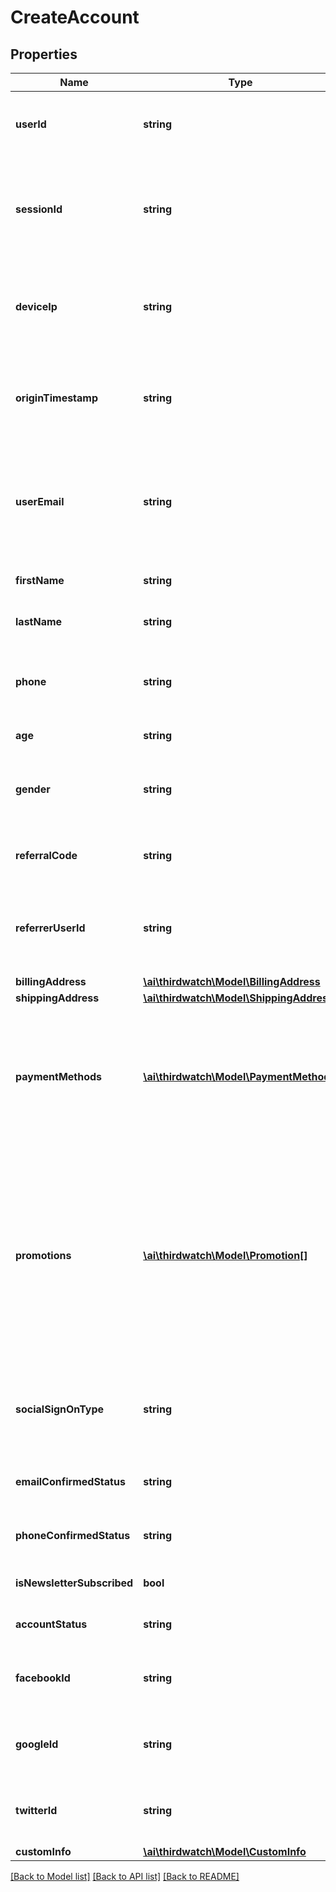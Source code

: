 # CreateAccount

## Properties
Name | Type | Description | Notes
------------ | ------------- | ------------- | -------------
**userId** | **string** | The user&#39;s account ID according to your systems. Note that user IDs are case sensitive. | [optional] 
**sessionId** | **string** | The user&#39;s current session ID, used to tie a user&#39;s action before and after login or account creation. Required if no user_id values is provided. | [optional] 
**deviceIp** | **string** | IP address of the request made by the user. Recommended for historical backfills and customers with mobile apps. | [optional] 
**originTimestamp** | **string** | Represents the time the event occured in your system. Send as a UNIX timestamp in milliseconds in string. | [optional] 
**userEmail** | **string** | Email of the user creating this order. Note - If the user&#39;s email is also their account ID in your system, set both the userId and userEmail fields to their email address. | [optional] 
**firstName** | **string** | Provide the first name associated with the user here. | [optional] 
**lastName** | **string** | Provide the last name associated with the user here. | [optional] 
**phone** | **string** | The primary phone number of the user associated with this account. Provide the phone number as a string. | [optional] 
**age** | **string** | Age of the user e.g. \&quot;25\&quot; | [optional] 
**gender** | **string** | Gender of the user e.g. \&quot;_male\&quot;, \&quot;_female\&quot; or \&quot;_trans\&quot; | [optional] 
**referralCode** | **string** | Code or promotion used by the user while creating account. | [optional] 
**referrerUserId** | **string** | The ID of the user that referred the current user to your business. This field is required for detecting referral fraud. | [optional] 
**billingAddress** | [**\ai\thirdwatch\Model\BillingAddress**](BillingAddress.md) |  | [optional] 
**shippingAddress** | [**\ai\thirdwatch\Model\ShippingAddress**](ShippingAddress.md) |  | [optional] 
**paymentMethods** | [**\ai\thirdwatch\Model\PaymentMethod[]**](PaymentMethod.md) | The payment information associated with this account. Represented as an array of nested payment_method objects containing payment type, payment gateway, credit card bin, etc. | [optional] 
**promotions** | [**\ai\thirdwatch\Model\Promotion[]**](Promotion.md) | The list of promotions that apply to this account. You can add one or more promotions when creating or updating an order. Represented as a JSON array of promotion objects. You can also separately add promotions to the account via the addPromotion event. | [optional] 
**socialSignOnType** | **string** | If the user logged in with a social identify provider, give the name here. e.g. _google, _facebook, _twitter, _linkedin, _other | [optional] 
**emailConfirmedStatus** | **string** | Status of email verification. e.g. _success, _failure, _pending | [optional] 
**phoneConfirmedStatus** | **string** | Status of phone verification. e.g. _success, _failure, _pending | [optional] 
**isNewsletterSubscribed** | **bool** | Is user subscribed for newsletter. e.g. true, false | [optional] 
**accountStatus** | **string** | Current status of account, e.g. _active, _inactive | [optional] 
**facebookId** | **string** | Facebook user id or token of the user. This can help to varify his social identity. | [optional] 
**googleId** | **string** | Google user id or token of the user. This can help to varify his social identity. | [optional] 
**twitterId** | **string** | Twitter handle or token of the user. This can help to varify his social identity. | [optional] 
**customInfo** | [**\ai\thirdwatch\Model\CustomInfo**](CustomInfo.md) |  | [optional] 

[[Back to Model list]](../README.md#documentation-for-models) [[Back to API list]](../README.md#documentation-for-api-endpoints) [[Back to README]](../README.md)


